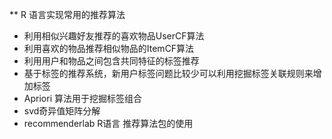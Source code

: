 ** R 语言实现常用的推荐算法

* 利用相似兴趣好友推荐的喜欢物品UserCF算法
* 利用喜欢的物品推荐相似物品的ItemCF算法
* 利用用户和物品之间包含共同特征的标签推荐
* 基于标签的推荐系统，新用户标签问题比较少可以利用挖掘标签关联规则来增加标签
* Apriori 算法用于挖掘标签组合
* svd奇异值矩阵分解
* recommenderlab R语言 推荐算法包的使用
